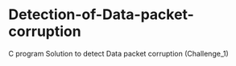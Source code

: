 # Detection-of-Data-packet-corruption
C program Solution to detect Data packet corruption (Challenge_1)
